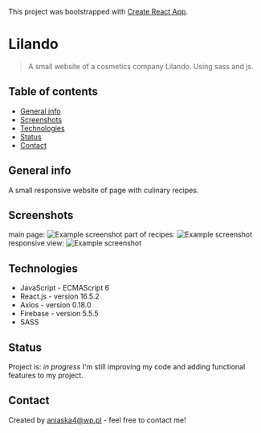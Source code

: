 This project was bootstrapped with [Create React App](https://github.com/facebook/create-react-app).

# Lilando
>A small website of a cosmetics company Lilando. Using sass and js.


## Table of contents
* [General info](#general-info)
* [Screenshots](#screenshots)
* [Technologies](#technologies)
* [Status](#status)
* [Contact](#contact)

## General info
A small responsive website of page with culinary recipes. 

## Screenshots
main page:
![Example screenshot](../img/print_1.png)
part of recipes:
![Example screenshot](../img/print_2.png)
responsive view:
![Example screenshot](../img/print_3.png)

## Technologies
* JavaScript - ECMAScript 6
* React.js - version 16.5.2
* Axios - version 0.18.0
* Firebase - version 5.5.5
* SASS

## Status
Project is: _in progress_
I'm still improving my code and adding functional features to my project.



## Contact
Created by [aniaska4@wp.pl](https://www.linkedin.com/in/anna-belka-71793649/) - feel free to contact me!